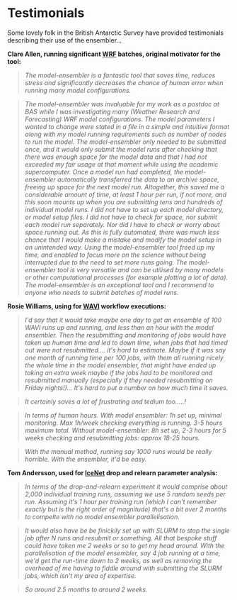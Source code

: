 # Testimonials
Some lovely folk in the British Antarctic Survey have provided testimonials 
describing their use of the ensembler...

__Clare Allen, running significant [WRF][1] batches, original motivator 
for the tool:__

> _The model-ensembler is a fantastic tool that saves time, reduces stress and 
significantly decreases the chance of human error when running many model 
configurations._

> _The model-ensembler was invaluable for my work as a postdoc at BAS while I was 
investigating many (Weather Research and Forecasting) WRF model configurations. 
The model parameters I wanted to change were stated in a file in a simple and 
intuitive format along with my model running requirements such as number of 
nodes to run the model. The model-ensembler only needed to be submitted once, 
and it would only submit the model runs after checking that there was enough 
space for the model data and that I had not exceeded my fair usage at that 
moment while using the academic supercomputer. Once a model run had completed, 
the model-ensembler automatically transferred the data to an archive space, 
freeing up space for the next model run. Altogether, this saved me a 
considerable amount of time, at least 1 hour per run, if not more, and this 
soon mounts up when you are submitting tens and hundreds of individual model 
runs. I did not have to set up each model directory, or model setup files. I 
did not have to check for space, nor submit each model run separately. Nor did 
I have to check or worry about space running out. As this is fully automated, 
there was much less chance that I would make a mistake and modify the model 
setup in an unintended way. Using the model-ensembler tool freed up my time, and 
enabled to focus more on the science without being interrupted due to the need 
to set more runs going. The model-ensembler tool is very versatile and can be 
utilised by many models or other computational processes (for example plotting 
a lot of data). The model-ensembler is an exceptional tool and I recommend to 
anyone who needs to submit batches of model runs._

__Rosie Williams, using for [WAVI][2] workflow executions:__

> _I'd say that it would take maybe one day to get an ensemble of 100 WAVI 
runs up and running, and less than an hour with the model ensembler. Then 
the resubmitting and monitoring of jobs would have taken up human time and 
led to down time, when jobs that had timed out were not resubmitted.... 
it's hard to estimate. Maybe if it was say one month of running time per 100 
jobs,  with them all running nicely the whole time in the model ensembler, 
that might have ended up taking an extra week maybe if the jobs had to be 
monitored and resubmitted manually (especially if they needed resubmitting 
on Friday nights!)... It's hard to put a number on how much time it saves._

> _It certainly saves a lot of frustrating and tedium too.....!_

> _In terms of human hours. With model ensembler: 1h set up, minimal monitoring. 
Max 1h/week checking everything is running. 3-5 hours maximum total. Without 
model-ensembler: 8h set up, 2-3 hours for 5 weeks checking and 
resubmitting jobs: approx 18-25 hours._

> _With the manual method, running say 1000 runs would be really horrible. 
With the ensembler, it'd be easy._


__Tom Andersson, used for [IceNet][3] drop and relearn parameter analysis:__

> _In terms of the drop-and-relearn experiment it would comprise about 2,000 
individual training runs, assuming we use 5 random seeds per run. Assuming 
it's 1 hour per training run (which I can't remember exactly but is the 
right order of magnitude) that's a bit over 2 months to compelte with no 
model ensembler parallelisation._

> _It would also have be be finickily set up with SLURM to stop the single job 
after N runs and resubmit or something. All that bespoke stuff could have 
taken me 2 weeks or so to get my head around. With the parallelisation of 
the model ensembler, say 4 job running at a time, we'd get the run-time 
down to 2 weeks, as well as removing the overhead of me having to fiddle 
around with submitting the SLURM jobs, which isn't my area of expertise._

> _So around 2.5 months to around 2 weeks._

[1]: https://github.com/wrf-model/WRF
[2]: https://github.com/RJArthern/WAVI.jl
[3]: https://www.nature.com/articles/s41467-021-25257-4
